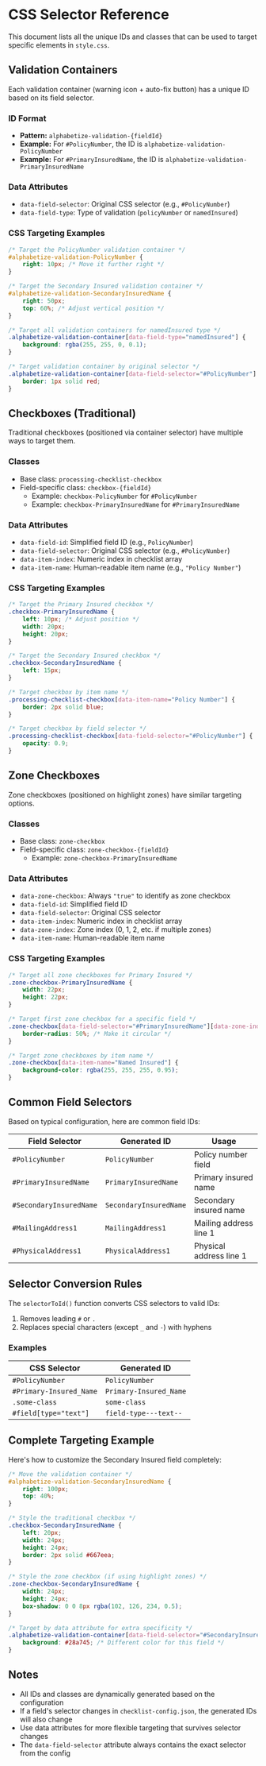 # CSS Selector Reference

This document lists all the unique IDs and classes that can be used to target specific elements in `style.css`.

## Validation Containers

Each validation container (warning icon + auto-fix button) has a unique ID based on its field selector.

### ID Format
- **Pattern:** `alphabetize-validation-{fieldId}`
- **Example:** For `#PolicyNumber`, the ID is `alphabetize-validation-PolicyNumber`
- **Example:** For `#PrimaryInsuredName`, the ID is `alphabetize-validation-PrimaryInsuredName`

### Data Attributes
- `data-field-selector`: Original CSS selector (e.g., `#PolicyNumber`)
- `data-field-type`: Type of validation (`policyNumber` or `namedInsured`)

### CSS Targeting Examples

```css
/* Target the PolicyNumber validation container */
#alphabetize-validation-PolicyNumber {
    right: 10px; /* Move it further right */
}

/* Target the Secondary Insured validation container */
#alphabetize-validation-SecondaryInsuredName {
    right: 50px;
    top: 60%; /* Adjust vertical position */
}

/* Target all validation containers for namedInsured type */
.alphabetize-validation-container[data-field-type="namedInsured"] {
    background: rgba(255, 255, 0, 0.1);
}

/* Target validation container by original selector */
.alphabetize-validation-container[data-field-selector="#PolicyNumber"] {
    border: 1px solid red;
}
```

## Checkboxes (Traditional)

Traditional checkboxes (positioned via container selector) have multiple ways to target them.

### Classes
- Base class: `processing-checklist-checkbox`
- Field-specific class: `checkbox-{fieldId}`
  - Example: `checkbox-PolicyNumber` for `#PolicyNumber`
  - Example: `checkbox-PrimaryInsuredName` for `#PrimaryInsuredName`

### Data Attributes
- `data-field-id`: Simplified field ID (e.g., `PolicyNumber`)
- `data-field-selector`: Original CSS selector (e.g., `#PolicyNumber`)
- `data-item-index`: Numeric index in checklist array
- `data-item-name`: Human-readable item name (e.g., `"Policy Number"`)

### CSS Targeting Examples

```css
/* Target the Primary Insured checkbox */
.checkbox-PrimaryInsuredName {
    left: 10px; /* Adjust position */
    width: 20px;
    height: 20px;
}

/* Target the Secondary Insured checkbox */
.checkbox-SecondaryInsuredName {
    left: 15px;
}

/* Target checkbox by item name */
.processing-checklist-checkbox[data-item-name="Policy Number"] {
    border: 2px solid blue;
}

/* Target checkbox by field selector */
.processing-checklist-checkbox[data-field-selector="#PolicyNumber"] {
    opacity: 0.9;
}
```

## Zone Checkboxes

Zone checkboxes (positioned on highlight zones) have similar targeting options.

### Classes
- Base class: `zone-checkbox`
- Field-specific class: `zone-checkbox-{fieldId}`
  - Example: `zone-checkbox-PrimaryInsuredName`

### Data Attributes
- `data-zone-checkbox`: Always `"true"` to identify as zone checkbox
- `data-field-id`: Simplified field ID
- `data-field-selector`: Original CSS selector
- `data-item-index`: Numeric index in checklist array
- `data-zone-index`: Zone index (0, 1, 2, etc. if multiple zones)
- `data-item-name`: Human-readable item name

### CSS Targeting Examples

```css
/* Target all zone checkboxes for Primary Insured */
.zone-checkbox-PrimaryInsuredName {
    width: 22px;
    height: 22px;
}

/* Target first zone checkbox for a specific field */
.zone-checkbox[data-field-selector="#PrimaryInsuredName"][data-zone-index="0"] {
    border-radius: 50%; /* Make it circular */
}

/* Target zone checkboxes by item name */
.zone-checkbox[data-item-name="Named Insured"] {
    background-color: rgba(255, 255, 255, 0.95);
}
```

## Common Field Selectors

Based on typical configuration, here are common field IDs:

| Field Selector | Generated ID | Usage |
|----------------|--------------|-------|
| `#PolicyNumber` | `PolicyNumber` | Policy number field |
| `#PrimaryInsuredName` | `PrimaryInsuredName` | Primary insured name |
| `#SecondaryInsuredName` | `SecondaryInsuredName` | Secondary insured name |
| `#MailingAddress1` | `MailingAddress1` | Mailing address line 1 |
| `#PhysicalAddress1` | `PhysicalAddress1` | Physical address line 1 |

## Selector Conversion Rules

The `selectorToId()` function converts CSS selectors to valid IDs:

1. Removes leading `#` or `.`
2. Replaces special characters (except `_` and `-`) with hyphens

### Examples

| CSS Selector | Generated ID |
|--------------|--------------|
| `#PolicyNumber` | `PolicyNumber` |
| `#Primary-Insured_Name` | `Primary-Insured_Name` |
| `.some-class` | `some-class` |
| `#field[type="text"]` | `field-type---text--` |

## Complete Targeting Example

Here's how to customize the Secondary Insured field completely:

```css
/* Move the validation container */
#alphabetize-validation-SecondaryInsuredName {
    right: 100px;
    top: 40%;
}

/* Style the traditional checkbox */
.checkbox-SecondaryInsuredName {
    left: 20px;
    width: 24px;
    height: 24px;
    border: 2px solid #667eea;
}

/* Style the zone checkbox (if using highlight zones) */
.zone-checkbox-SecondaryInsuredName {
    width: 24px;
    height: 24px;
    box-shadow: 0 0 8px rgba(102, 126, 234, 0.5);
}

/* Target by data attribute for extra specificity */
.alphabetize-validation-container[data-field-selector="#SecondaryInsuredName"] .alphabetize-fix-button {
    background: #28a745; /* Different color for this field */
}
```

## Notes

- All IDs and classes are dynamically generated based on the configuration
- If a field's selector changes in `checklist-config.json`, the generated IDs will also change
- Use data attributes for more flexible targeting that survives selector changes
- The `data-field-selector` attribute always contains the exact selector from the config
